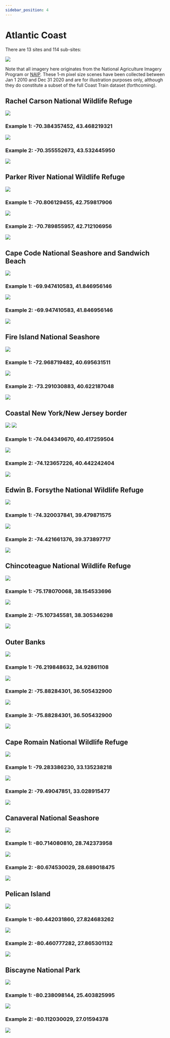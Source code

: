 ```yaml
---
sidebar_position: 4
---
```


# Atlantic Coast

There are 13 sites and 114 sub-sites:

![](../../static/img/east/overview.png)

Note that all imagery here originates from the National Agriculture Imagery Program or [NAIP](https://www.fsa.usda.gov/programs-and-services/aerial-photography/imagery-programs/naip-imagery/). These 1-m pixel size scenes have been collected between Jan 1 2010 and Dec 31 2020 and are for illustration purposes only, although they do constitute a subset of the full Coast Train dataset (forthcoming).

## Rachel Carson National Wildlife Refuge
![](../../static/img/east/rachelcarson.png)

### Example 1: -70.384357452,	43.468219321
![](../../static/img/gifs/east/rachel_carson/chunk7_site209_ts.gif)

### Example 2: -70.355552673,	43.532445950
![](../../static/img/gifs/east/rachel_carson/chunk11_site212_ts.gif)


## Parker River National Wildlife Refuge
![](../../static/img/east/parkerriver.png)


### Example 1: -70.806129455,	42.759817906
![](../../static/img/gifs/east/parker_river/chunk1_site207_ts.gif)

### Example 2: -70.789855957,	42.712106956
![](../../static/img/gifs/east/parker_river/chunk3_site205_ts.gif)


## Cape Code National Seashore and Sandwich Beach
![](../../static/img/east/capecod.png)


### Example 1: -69.947410583,	41.846956146
![](../../static/img/gifs/east/cape_cod/chunk2_site204_ts.gif)

### Example 2: -69.947410583,	41.846956146
![](../../static/img/gifs/east/cape_cod/chunk6_site204_ts.gif)


## Fire Island National Seashore
![](../../static/img/east/fireisland.png)

### Example 1: -72.968719482,	40.695631511
![](../../static/img/gifs/east/fire_island/chunk11_site186_ts.gif)

### Example 2: -73.291030883,	40.622187048
![](../../static/img/gifs/east/fire_island/chunk14_site179_ts.gif)


## Coastal New York/New Jersey border
![](../../static/img/east/NYNJ.png)
![](../../static/img/east/sandyhook.png)

### Example 1: -74.044349670,	40.417259504
![](../../static/img/gifs/east/NYNJ/chunk1_site174_ts.gif)

### Example 2: -74.123657226,	40.442242404
![](../../static/img/gifs/east/NYNJ/chunk15_site172_ts.gif)


## Edwin B. Forsythe National Wildlife Refuge
![](../../static/img/east/forsythe.png)

### Example 1: -74.320037841,	39.479871575
![](../../static/img/gifs/east/forsythe/chunk20_site169_ts.gif)

### Example 2: -74.421661376,	39.373897717
![](../../static/img/gifs/east/forsythe/chunk63_site167_ts.gif)


<!-- ### Prime Hook National Wildlife Refuge
![](../../static/img/primehook.png) -->

## Chincoteague National Wildlife Refuge
![](../../static/img/east/chicoteague.png)

### Example 1: -75.178070068,	38.154533696
![](../../static/img/gifs/east/chincoteague/chunk11_site162_ts.gif)

### Example 2: -75.107345581,	38.305346298
![](../../static/img/gifs/east/chincoteague/chunk15_site166_ts.gif)


## Outer Banks
![](../../static/img/east/obx.png)

### Example 1: -76.219848632,	34.92861108
![](../../static/img/gifs/east/obx/chunk7_site132_ts.gif)

### Example 2: -75.88284301,	36.505432900
![](../../static/img/gifs/east/obx/chunk8_site156_ts.gif)

### Example 3: -75.88284301,	36.505432900
![](../../static/img/gifs/east/obx/chunk32_site156_ts.gif)


<!-- ### Masonboro Island Estuarine Reserve
![](../../static/img/masonboro.png) -->

## Cape Romain National Wildlife Refuge
![](../../static/img/east/cape_romain.png)

### Example 1: -79.283386230,	33.135238218
![](../../static/img/gifs/east/romaine/chunk3_site123_ts.gif)

### Example 2: -79.49047851,	33.028915477
![](../../static/img/gifs/east/romaine/chunk40_site121_ts.gif)


## Canaveral National Seashore
![](../../static/img/east/canaveral.png)

### Example 1: -80.714080810,	28.742373958
![](../../static/img/gifs/east/canaveral/chunk1_site114_ts.gif)

### Example 2: -80.674530029,	28.689018475
![](../../static/img/gifs/east/canaveral/chunk1_site115_ts.gif)


## Pelican Island
![](../../static/img/east/pelican_island.png)

### Example 1: -80.442031860,	27.824683262
![](../../static/img/gifs/east/pelican/chunk7_site109_ts.gif)

### Example 2: -80.460777282,	27.865301132
![](../../static/img/gifs/east/pelican/chunk10_site110_ts.gif)


## Biscayne National Park
![](../../static/img/east/biscayne.png)

### Example 1: -80.238098144,	25.403825995
![](../../static/img/gifs/east/biscayne/chunk1_site105_ts.gif)

### Example 2: -80.112030029,	27.01594378
![](../../static/img/gifs/east/biscayne/chunk9_site107_ts.gif)
